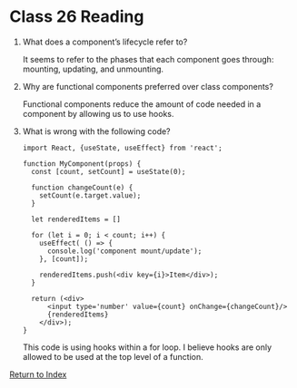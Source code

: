 # Class 26 Reading

1. What does a component’s lifecycle refer to?

   It seems to refer to the phases that each component goes through: mounting, updating, and unmounting.

2. Why are functional components preferred over class components?

   Functional components reduce the amount of code needed in a component by allowing us to use hooks.

3. What is wrong with the following code?

   ```
   import React, {useState, useEffect} from 'react';

   function MyComponent(props) {
     const [count, setCount] = useState(0);

     function changeCount(e) {
       setCount(e.target.value);
     }

     let renderedItems = []

     for (let i = 0; i < count; i++) {
       useEffect( () => {
         console.log('component mount/update');
       }, [count]);

       renderedItems.push(<div key={i}>Item</div>);
     }

     return (<div>
         <input type='number' value={count} onChange={changeCount}/>
         {renderedItems}
       </div>);
   }
   ```

   This code is using hooks within a for loop. I believe hooks are only allowed to be used at the top level of a function.

[Return to Index](index.md)
